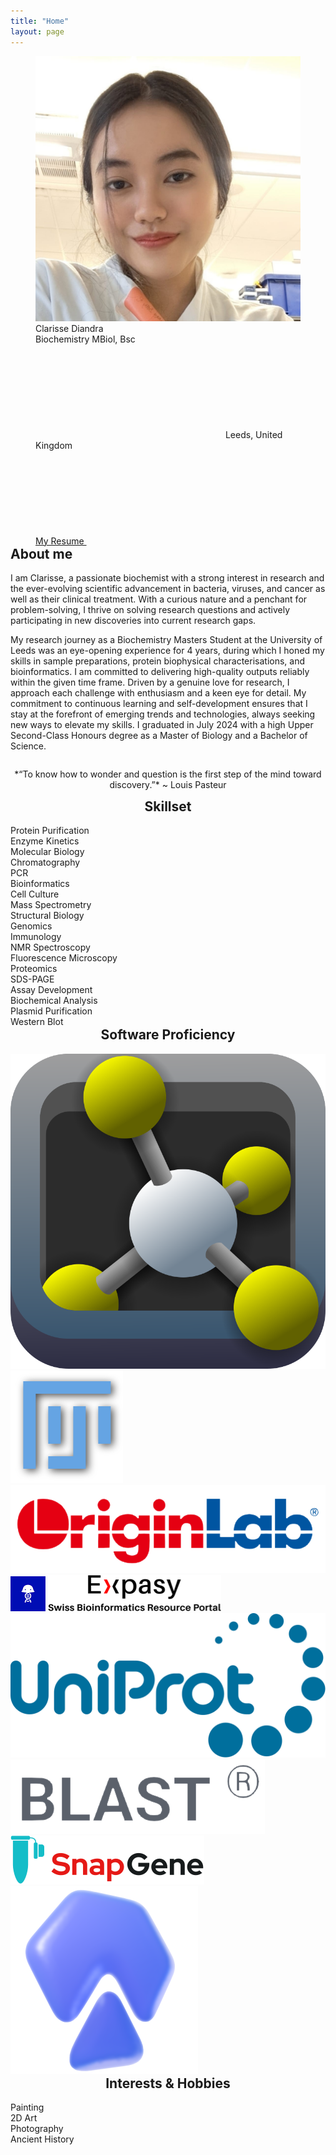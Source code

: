 ```yaml
---
title: "Home"
layout: page
---
```


<div class="business-card">
    <div style="width: 100%; overflow:auto;">
            <div style="float: right; margin: 0px 40px;">
                <img class="pfp" src="/assets/img/pfp.jpg">
                <div class="desc">
                    <div class="title">Clarisse Diandra</div>
                    <div class="row">Biochemistry MBiol, Bsc</div>
                    <div class="loc"><svg aria-hidden=true class="icon"><use xlink:href="{{ "/assets/fontawesome/icons.svg" | relative_url }}#location-dot"></use></svg> Leeds, United Kingdom</div>
                    <div class="more"><a class="resume" href="/assets/docs/Clarisse%20Diandra%20Resume.pdf"><div class="loc">My Resume <svg aria-hidden=true class="icon"><use xlink:href="{{ "/assets/fontawesome/icons.svg" | relative_url }}#file"></use></svg></div></a></div>
                </div>
            </div>
            <h2 style="margin-top:0px">About me</h2>
<div markdown="1">
I am Clarisse, a passionate biochemist with a strong interest in research and the ever-evolving scientific advancement in bacteria, viruses, and cancer as well as their clinical treatment. With a curious nature and a penchant for problem-solving, I thrive on solving research questions and actively participating in new discoveries into current research gaps.

My research journey as a Biochemistry Masters Student at the University of Leeds was an eye-opening experience for 4 years, during which I honed my skills in sample preparations, protein biophysical characterisations, and bioinformatics. I am committed to delivering high-quality outputs reliably within the given time frame. Driven by a genuine love for research, I approach each challenge with enthusiasm and a keen eye for detail. My commitment to continuous learning and self-development ensures that I stay at the forefront of emerging trends and technologies, always seeking new ways to elevate my skills. I graduated in July 2024 with a high Upper Second-Class Honours degree as a Master of Biology and a Bachelor of Science.
</div>
    </div>
<p style="width:100%; text-align:center;" markdown="1">
*“To know how to wonder and question is the first step of the mind toward discovery.”* ~&nbsp;Louis&nbsp;Pasteur
</p>
</div>

<div class="business-card">
    <h2 style="text-align: center; margin-top: 0px;">Skillset</h2>
    <div class="skillbox">
        <div class="skill">
            Protein Purification
        </div>
        <div class="skill">
            Enzyme Kinetics
        </div>
        <div class="skill">
            Molecular Biology
        </div>
        <div class="skill">
            Chromatography
        </div>
        <div class="skill">
            PCR
        </div>
        <div class="skill">
            Bioinformatics
        </div>
        <div class="skill">
            Cell Culture
        </div>
        <div class="skill">
            Mass Spectrometry
        </div>
        <div class="skill">
            Structural Biology
        </div>
        <div class="skill">
            Genomics
        </div>
        <div class="skill">
            Immunology
        </div>
        <div class="skill">
            NMR Spectroscopy
        </div>
        <div class="skill">
            Fluorescence Microscopy
        </div>
        <div class="skill">
            Proteomics
        </div>
        <div class="skill">
            SDS-PAGE
        </div>
        <div class="skill">
            Assay Development
        </div>
        <div class="skill">
            Biochemical Analysis
        </div>
        <div class="skill">
            Plasmid Purification
        </div>
        <div class="skill">
            Western Blot
        </div>
    </div>
</div>

<div class ="business-card">
    <h2 style="text-align: center; margin-top: 0px;">Software Proficiency</h2>
    <div class="skillbox">
        <a style="text-decoration:none" title="PyMOL" href="https://pymol.org/2/">
            <img class="softwareicon" alt="PyMOL logo" src="/assets/img/logos/pymol.png">
        </a>
        <a style="text-decoration:none" title="Fiji" href="https://imagej.net/software/fiji/">
            <img class="softwareicon" alt="Fiji logo" src="/assets/img/logos/fiji.svg">
        </a>
        <a style="text-decoration:none" title="OriginLab" href="https://www.originlab.com">
            <img class="softwareicon" alt="OriginLab logo" src="/assets/img/logos/originlab.png">
        </a>
        <a style="text-decoration:none" title="Benchling" href="https://www.benchling.com">
            <img class="softwareicon" alt="Benchling logo" src="/assets/img/logos/benchling.png">
        </a>
        <a style="text-decoration:none" title="Expasy" href="https://www.expasy.org">
            <img class="softwareicon" alt="Expasy logo" src="/assets/img/logos/expasy.png">
        </a>
        <a style="text-decoration:none" title="UniProt" href="https://www.uniprot.org">
            <img class="softwareicon" alt="UniProt logo" src="/assets/img/logos/uniprot.svg">
        </a>
        <a style="text-decoration:none" title="BLAST" href="https://blast.ncbi.nlm.nih.gov/Blast.cgi">
            <img class="softwareicon" alt="BLAST logo" src="/assets/img/logos/blast.png">
        </a>
        <a style="text-decoration:none" title="SnapGene" href="https://www.snapgene.com">
            <img class="softwareicon" alt="SnapGene logo" src="/assets/img/logos/snapgene.svg">
        </a>
        <a style="text-decoration:none" title="AutoDock" href="https://autodock.scripps.edu">
            <img class="softwareicon" alt="AutoDock logo" src="/assets/img/logos/autodock.png">
        </a>
    </div>
</div>

<div class="business-card">
    <h2 style="text-align: center; margin-top: 0px;">Interests & Hobbies</h2>
    <div class="skillbox">
        <div class="skill">
            Painting
        </div>
        <div class="skill">
            2D Art
        </div>
        <div class="skill">
            Photography
        </div>
        <div class="skill">
            Ancient History
        </div>
    </div>
</div>
